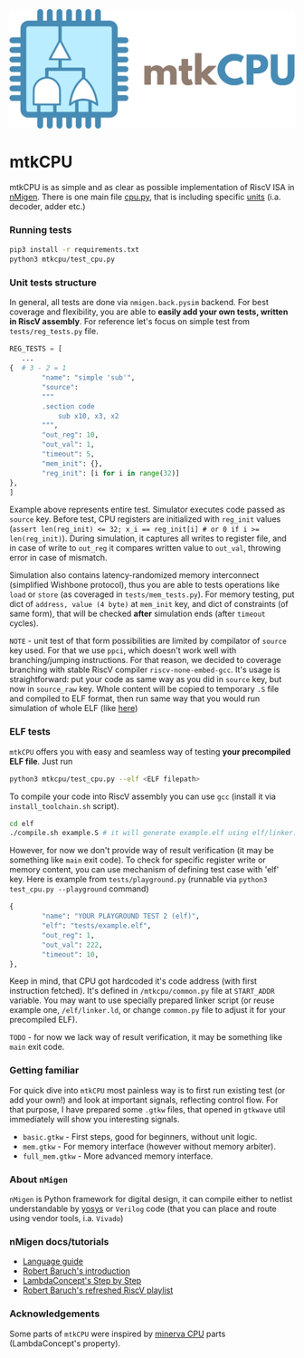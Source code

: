 
![Alt text](svg/logo.png?raw=true "mtkCPU logo")

# mtkCPU

mtkCPU is as simple and as clear as possible implementation of RiscV ISA in [nMigen](https://github.com/nmigen/nmigen). There is one main file [cpu.py](./mtkcpu/cpu.py), that is including specific [units](./mtkcpu/units) (i.a. decoder, adder etc.)


### Running tests

```sh
pip3 install -r requirements.txt
python3 mtkcpu/test_cpu.py
```

### Unit tests structure

In general, all tests are done via `nmigen.back.pysim` backend. For best coverage and flexibility, you are able to **easily add your own tests, written in RiscV assembly**. For reference let's focus on simple test from `tests/reg_tests.py` file.

```python
REG_TESTS = [
   ...
{  # 3 - 2 = 1
        "name": "simple 'sub'",
        "source": 
        """
        .section code
            sub x10, x3, x2
        """,
        "out_reg": 10,
        "out_val": 1,
        "timeout": 5,
        "mem_init": {},
        "reg_init": [i for i in range(32)]
},
]
```

Example above represents entire test. Simulator executes code passed as `source` key. Before test, CPU registers are initialized with `reg_init` values (`assert len(reg_init) <= 32; x_i == reg_init[i] # or 0 if i >= len(reg_init)`). During simulation, it captures all writes to register file, and in case of write to `out_reg` it compares written value to `out_val`, throwing error in case of mismatch.

Simulation also contains latency-randomized memory interconnect (simplified Wishbone protocol), thus you are able to tests operations like `load` or `store` (as coveraged in `tests/mem_tests.py`).
For memory testing, put dict of `address, value (4 byte)` at `mem_init` key, and dict of constraints (of same form), that will be checked **after** simulation ends (after `timeout` cycles).


`NOTE` - unit test of that form possibilities are limited by compilator of `source` key used. For that we use `ppci`, which doesn't work well with branching/jumping instructions. For that reason, we decided to coverage branching with stable RiscV compiler `riscv-none-embed-gcc`. It's usage is straightforward: put your code as same way as you did in `source` key, but now in `source_raw` key. Whole content will be copied to temporary `.S` file and compiled to ELF format, then run same way that you would run simulation of whole ELF (like [here](#elf-tests)) 

### ELF tests

`mtkCPU` offers you with easy and seamless way of testing **your precompiled ELF file**. Just run

```sh
python3 mtkcpu/test_cpu.py --elf <ELF filepath>
```

To compile your code into RiscV assembly you can use `gcc` (install it via `install_toolchain.sh` script).
```sh
cd elf
./compile.sh example.S # it will generate example.elf using elf/linker.ld linker script.
```

However, for now we don't provide way of result verification (it may be something like `main` exit code). To check for 
specific register write or memory content, you can use mechanism of defining test case with 'elf' key.
Here is example from `tests/playground.py` (runnable via `python3 test_cpu.py --playground` command)
```python
{
        "name": "YOUR PLAYGROUND TEST 2 (elf)",
        "elf": "tests/example.elf",
        "out_reg": 1,
        "out_val": 222,
        "timeout": 10,
},
```

Keep in mind, that CPU got hardcoded it's code address (with first instruction fetched). It's defined in `/mtkcpu/common.py` file at `START_ADDR` variable. You may want to use specially prepared linker script (or reuse example one, `/elf/linker.ld`, or change `common.py` file to adjust it for your precompiled ELF). 

`TODO` - for now we lack way of result verification, it may be something like `main` exit code. 


### Getting familiar

For quick dive into `mtkCPU` most painless way is to first run existing test (or add your own!) and look at important signals, reflecting control flow. For that purpose, I have prepared some `.gtkw` files, that opened in `gtkwave` util immediately will show you interesting signals. 

* `basic.gtkw` - First steps, good for beginners, without unit logic.
* `mem.gtkw` - For memory interface (however without memory arbiter).
* `full_mem.gtkw` - More advanced memory interface.


### About `nMigen`

`nMigen` is Python framework for digital design, it can compile either to netlist understandable by [yosys](https://github.com/YosysHQ/yosys) or `Verilog` code (that you can place and route using vendor tools, i.a. `Vivado`)

### nMigen docs/tutorials

* [Language guide](https://nmigen.info/nmigen/latest/lang.html)
* [Robert Baruch's introduction](https://github.com/RobertBaruch/nmigen-tutorial)
* [LambdaConcept's Step by Step](http://blog.lambdaconcept.com/doku.php?id=nmigen:tutorial)
* [Robert Baruch's refreshed RiscV playlist](https://www.youtube.com/playlist?list=PLEeZWGE3PwbZTypHq00G-yEX8TEI95lw4)


### Acknowledgements

Some parts of `mtkCPU` were inspired by [minerva CPU](https://github.com/lambdaconcept/minerva) parts (LambdaConcept's property).